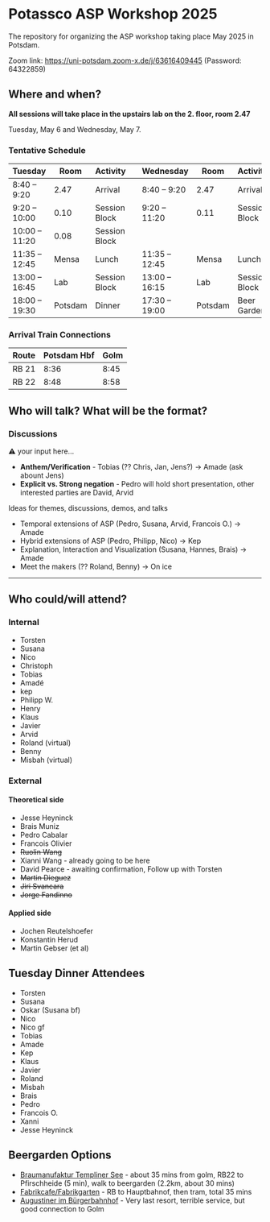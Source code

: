 # Potassco ASP Workshop 2025

The repository for organizing the ASP workshop taking place May 2025 in Potsdam.

Zoom link: https://uni-potsdam.zoom-x.de/j/63616409445 (Password: 64322859)

## Where and when?

**All sessions will take place in the upstairs lab on the 2. floor, room 2.47**

Tuesday, May 6 and Wednesday, May 7.

### Tentative Schedule

| Tuesday | Room | Activity | | Wednesday | Room | Activity |
| -- | -- | -- | -- | -- | -- | -- |
| 8:40 – 9:20 | 2.47 | Arrival | | 8:40 – 9:20 | 2.47 | Arrival |
| 9:20 – 10:00 | 0.10 | Session Block | | 9:20 – 11:20 | 0.11 | Session Block |
| 10:00 – 11:20 | 0.08 | Session Block |    | | | | |
| 11:35 – 12:45 | Mensa | Lunch | | 11:35 – 12:45 | Mensa | Lunch |
| 13:00 – 16:45 | Lab | Session Block | | 13:00 – 16:15 | Lab | Session Block |
| 18:00 – 19:30 | Potsdam | Dinner | | 17:30 – 19:00 | Potsdam | Beer Garden |   

### Arrival Train Connections

| Route | Potsdam Hbf | Golm |
| -- | -- | -- |
| RB 21 | 8:36 | 8:45 |
| RB 22 | 8:48 | 8:58 |

## Who will talk? What will be the format?

### Discussions
⚠️ your input here...
* **Anthem/Verification** - Tobias (?? Chris, Jan, Jens?) -> Amade (ask abount Jens)
* **Explicit vs. Strong negation** - Pedro will hold short presentation, other interested parties are David, Arvid


Ideas for themes, discussions, demos, and talks

- Temporal extensions of ASP (Pedro, Susana, Arvid, Francois O.) -> Amade
- Hybrid extensions of ASP (Pedro, Philipp, Nico) -> Kep
- Explanation, Interaction and Visualization (Susana, Hannes, Brais) -> Amade
- Meet the makers (?? Roland, Benny)  -> On ice

---

## Who could/will attend?

### Internal
* Torsten
* Susana
* Nico
* Christoph
* Tobias
* Amadé
* kep
* Philipp W.
* Henry
* Klaus
* Javier
* Arvid
* Roland (virtual)
* Benny
* Misbah (virtual)

### External
#### Theoretical side
* Jesse Heyninck
* Brais Muniz
* Pedro Cabalar
* Francois Olivier
* ~~Ruolin Wang~~
* Xianni Wang - already going to be here
* David Pearce - awaiting confirmation, Follow up with Torsten
* ~~Martin Dieguez~~
* ~~Jiri Svancara~~
* ~~Jorge Fandinno~~

#### Applied side
* Jochen Reutelshoefer
* Konstantin Herud
* Martin Gebser (et al)

## Tuesday Dinner Attendees

* Torsten
* Susana
* Oskar (Susana bf)
* Nico
* Nico gf
* Tobias
* Amade
* Kep
* Klaus
* Javier
* Roland
* Misbah
* Brais
* Pedro
* Francois O.
* Xanni
* Jesse Heyninck

## Beergarden Options

* [Braumanufaktur Templiner See](https://maps.app.goo.gl/H9x2CV3g6SEnuYLs8) - about 35 mins from golm, RB22 to Pfirschheide (5 min), walk to beergarden (2.2km, about 30 mins)
* [Fabrikcafe/Fabrikgarten](https://maps.app.goo.gl/3wY7YGtZMQ8uiQA89) - RB to Hauptbahnof, then tram, total 35 mins
* [Augustiner im Bürgerbahnhof](https://maps.app.goo.gl/G1tFKjYpfy5W4LXF8) - Very last resort, terrible service, but good connection to Golm
